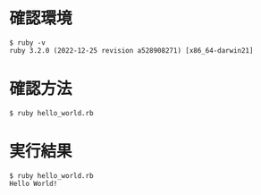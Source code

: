 # 確認環境

```
$ ruby -v
ruby 3.2.0 (2022-12-25 revision a528908271) [x86_64-darwin21]
```

# 確認方法
```
$ ruby hello_world.rb 
```

# 実行結果
```
$ ruby hello_world.rb 
Hello World!
```
